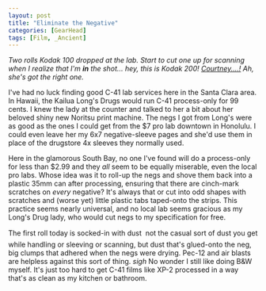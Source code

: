 ```yaml
---
layout: post
title: "Eliminate the Negative"
categories: [GearHead]
tags: [Film, _Ancient]
---
```

<i>Two rolls Kodak 100 dropped at the lab. Start to cut one up for scanning when I realize that I'm <b>in</b> the shot... hey, this is Kodak 200! <a href="http://www.geekychick.net">Courtney....!</a> Ah, she's got the right one.</i>

I've had no luck finding good C-41 lab services here in the Santa Clara area. In Hawaii, the Kailua Long's Drugs would run C-41 process-only for 99 cents. I knew the lady at the counter and talked to her a bit about her beloved shiny new Noritsu print machine. The negs I got from Long's were as good as the ones I could get from the $7 pro lab downtown in Honolulu. I could even leave her my 6x7 negative-sleeve pages and she'd use them in place of the drugstore 4x sleeves they normally used.

<!--more-->

Here in the glamorous South Bay, no one I've found will do a process-only for less than $2.99 and they <i>all</i> seem to be equally miserable, even the local pro labs. Whose idea was it to roll-up the negs and shove them back into a plastic 35mm can after processing, ensuring that there are cinch-mark scratches on <i>every</i> negative? It's always that or cut into odd shapes with scratches and (worse yet) little plastic tabs taped-onto the strips. This practice seems nearly universal, and no local lab seems gracious as my Long's Drug lady, who would cut negs to my specification for free. 

The first roll today is socked-in with dust &#151; not the casual sort of dust you get while handling or sleeving or scanning, but dust that's glued-onto the neg, big clumps that adhered when the negs were drying. Pec-12 and air blasts are helpless against this sort of thing. <i>*sigh*</i> No wonder I still like doing B&amp;W myself. It's just too hard to get C-41 films like XP-2 processed in a way that's as clean as my kitchen or bathroom.

